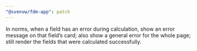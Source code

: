 ```yaml
---
"@svenvw/fdm-app": patch
---
```


In norms, when a field has an error during calculation, show an error message on that field’s card; also show a general error for the whole page; still render the fields that were calculated successfully.
